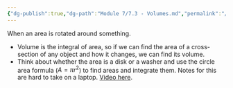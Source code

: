 ```yaml
---
{"dg-publish":true,"dg-path":"Module 7/7.3 - Volumes.md","permalink":"/module-7/7-3-volumes/","created":"","updated":""}
---
```


When an area is rotated around something.
- Volume is the integral of area, so if we can find the area of a cross-section of any object and how it changes, we can find its volume.
- Think about whether the area is a disk or a washer and use the circle area formula ($A=\pi r^2$) to find areas and integrate them.
Notes for this are hard to take on a laptop. [Video here](https://www.youtube.com/watch?v=ycfpaWR5om0&feature=youtu.be).